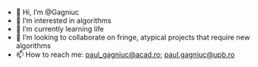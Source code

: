 - 👋 Hi, I’m @Gagniuc
- 👀 I’m interested in algorithms
- 🌱 I’m currently learning life
- 💞️ I’m looking to collaborate on fringe, atypical projects that require new algorithms
- 📫 How to reach me: paul_gagniuc@acad.ro; paul.gagniuc@upb.ro

<!---
Gagniuc/Gagniuc is a ✨ special ✨ repository because its `README.md` (this file) appears on your GitHub profile.
You can click the Preview link to take a look at your changes.
--->
